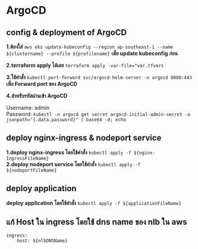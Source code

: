 # ArgoCD 
## config & deployment of ArgoCD
**1.ต้องใส่** `aws eks update-kubeconfig --region ap-southeast-1 --name ${clustername} --profile ${profilename}` **เพื่อ update kubeconfig ก่อน** <br>

**2.terraform apply ได้เลย** `terraform apply -var-file="var.tfvars` <br>

**3.ใช้คำสั่ง**
`kubectl port-forward svc/argocd-helm-server -n argocd 8080:443` 
**เพื่อ Forward port ของ ArgoCD** <br>

**4.สำหรับรหัสผ่านเข้า ArgoCD** <br>

Username: admin <br>
Password: `kubectl -n argocd get secret argocd-initial-admin-secret -o jsonpath="{.data.password}" | base64 -d; echo` <br>

## deploy nginx-ingress & nodeport service

**1.deploy nginx-ingress โดยใช้คำสั่ง** `kubectl apply -f ${nginx-IngressFileName}`<br>
**2.deploy nodeport service โดยใช้คำสั่ง** `kubectl apply -f ${nodeportFileName}`

## deploy application

**deploy application โดยใช้คำสั่ง** `kubectl apply -f ${applicationFileName}`

## แก้ Host ใน ingress โดยใช้ dns name ของ nlb ใน aws

```
ingress: 
    host: ${nlbDNSName}
```
